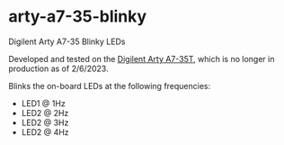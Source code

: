 # arty-a7-35-blinky

Digilent Arty A7-35 Blinky LEDs

Developed and tested on the [Digilent Arty A7-35T](https://digilent.com/reference/programmable-logic/arty-a7/start), which is no longer in production as of 2/6/2023.

Blinks the on-board LEDs at the following frequencies:
- LED1 @ 1Hz
- LED2 @ 2Hz
- LED2 @ 3Hz
- LED2 @ 4Hz

